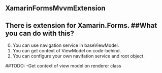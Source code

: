 ## XamarinFormsMvvmExtension
There is extension for Xamarin.Forms.
##What you can do with this?
--------------
0. You can use navigation service in baseViewModel.
0. You can get context of ViewModel on code-behind.
0. You can configure your own navifation service and root object.

##TODO:
-Get context of view model on renderer class



